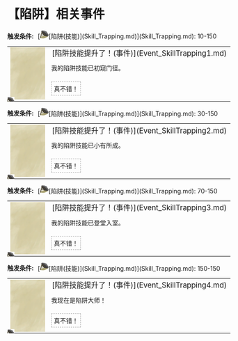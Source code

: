 # 【陷阱】相关事件  
<div style="display: inline-block;width:70px; "><b>触发条件: </b></div>[<div style="width:20px;display:inline-block;text-align:center"><img decoding="async" src="../wiki/Sprite/DeadfallTrap.png" href="a.md" style="max-width:20px;max-height:20px;"></div>[陷阱(技能)](Skill_Trapping.md)](Skill_Trapping.md): 10-150  
<div class="" style="width:800px;margin-bottom:-15px;"><table><tr style="height:10px"><td rowspan=3 style="width:80px"><div class="gamecard" style="width:80px; height:120px;"><a href="Event_SkillTrapping1.md" style="color:black"><img class="bg" decoding="async" src="../wiki/Sprite/BG_SandTop.png" href="a.md" style="max-width:80px;max-height:120px;"><img decoding="async" src="../wiki/Sprite/DeadfallTrap.png" class="cardimage" style="transform: translate(-50%, -50%) scale(0.23460410557184752);"></a></div></td><td style="font-size: 1.2em">[陷阱技能提升了！(事件)](Event_SkillTrapping1.md)</td></tr><tr><td>我的陷阱技能已初窥门径。</td></tr><tr><td><div style="display:inline-block"><div style="margin-right:5px;padding:5px;border:1px dashed darkgray;display: inline-block">真不错！</div></div></td></tr></table></div><hr>  
<div style="display: inline-block;width:70px; "><b>触发条件: </b></div>[<div style="width:20px;display:inline-block;text-align:center"><img decoding="async" src="../wiki/Sprite/DeadfallTrap.png" href="a.md" style="max-width:20px;max-height:20px;"></div>[陷阱(技能)](Skill_Trapping.md)](Skill_Trapping.md): 30-150  
<div class="" style="width:800px;margin-bottom:-15px;"><table><tr style="height:10px"><td rowspan=3 style="width:80px"><div class="gamecard" style="width:80px; height:120px;"><a href="Event_SkillTrapping2.md" style="color:black"><img class="bg" decoding="async" src="../wiki/Sprite/BG_SandTop.png" href="a.md" style="max-width:80px;max-height:120px;"><img decoding="async" src="../wiki/Sprite/DeadfallTrap.png" class="cardimage" style="transform: translate(-50%, -50%) scale(0.23460410557184752);"></a></div></td><td style="font-size: 1.2em">[陷阱技能提升了！(事件)](Event_SkillTrapping2.md)</td></tr><tr><td>我的陷阱技能已小有所成。</td></tr><tr><td><div style="display:inline-block"><div style="margin-right:5px;padding:5px;border:1px dashed darkgray;display: inline-block">真不错！</div></div></td></tr></table></div><hr>  
<div style="display: inline-block;width:70px; "><b>触发条件: </b></div>[<div style="width:20px;display:inline-block;text-align:center"><img decoding="async" src="../wiki/Sprite/DeadfallTrap.png" href="a.md" style="max-width:20px;max-height:20px;"></div>[陷阱(技能)](Skill_Trapping.md)](Skill_Trapping.md): 70-150  
<div class="" style="width:800px;margin-bottom:-15px;"><table><tr style="height:10px"><td rowspan=3 style="width:80px"><div class="gamecard" style="width:80px; height:120px;"><a href="Event_SkillTrapping3.md" style="color:black"><img class="bg" decoding="async" src="../wiki/Sprite/BG_SandTop.png" href="a.md" style="max-width:80px;max-height:120px;"><img decoding="async" src="../wiki/Sprite/DeadfallTrap.png" class="cardimage" style="transform: translate(-50%, -50%) scale(0.23460410557184752);"></a></div></td><td style="font-size: 1.2em">[陷阱技能提升了！(事件)](Event_SkillTrapping3.md)</td></tr><tr><td>我的陷阱技能已登堂入室。</td></tr><tr><td><div style="display:inline-block"><div style="margin-right:5px;padding:5px;border:1px dashed darkgray;display: inline-block">真不错！</div></div></td></tr></table></div><hr>  
<div style="display: inline-block;width:70px; "><b>触发条件: </b></div>[<div style="width:20px;display:inline-block;text-align:center"><img decoding="async" src="../wiki/Sprite/DeadfallTrap.png" href="a.md" style="max-width:20px;max-height:20px;"></div>[陷阱(技能)](Skill_Trapping.md)](Skill_Trapping.md): 150-150  
<div class="" style="width:800px;margin-bottom:-15px;"><table><tr style="height:10px"><td rowspan=3 style="width:80px"><div class="gamecard" style="width:80px; height:120px;"><a href="Event_SkillTrapping4.md" style="color:black"><img class="bg" decoding="async" src="../wiki/Sprite/BG_SandTop.png" href="a.md" style="max-width:80px;max-height:120px;"><img decoding="async" src="../wiki/Sprite/DeadfallTrap.png" class="cardimage" style="transform: translate(-50%, -50%) scale(0.23460410557184752);"></a></div></td><td style="font-size: 1.2em">[陷阱技能提升了！(事件)](Event_SkillTrapping4.md)</td></tr><tr><td>我现在是陷阱大师！</td></tr><tr><td><div style="display:inline-block"><div style="margin-right:5px;padding:5px;border:1px dashed darkgray;display: inline-block">真不错！</div></div></td></tr></table></div><hr>  


<script>document.title="陷阱(事件组) - 卡牌生存百科 Card Survival Wiki";</script>